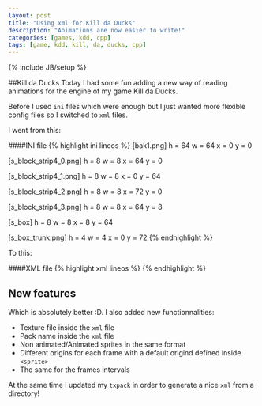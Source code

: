 ```yaml
---
layout: post
title: "Using xml for Kill da Ducks"
description: "Animations are now easier to write!"
categories: [games, kdd, cpp]
tags: [game, kdd, kill, da, ducks, cpp]
---
```

{% include JB/setup %}

##Kill da Ducks
Today I had some fun adding a new way of reading animations for the engine of my game Kill da Ducks.

Before I used `ini` files which were enough but I just wanted more flexible config files so I switched to `xml` files.

I went from this:

####INI file
{% highlight ini lineos %}
[bak1.png]
h = 64
w = 64
x = 0
y = 0

[s_block_strip4_0.png]
h = 8
w = 8
x = 64
y = 0

[s_block_strip4_1.png]
h = 8
w = 8
x = 0
y = 64

[s_block_strip4_2.png]
h = 8
w = 8
x = 72
y = 0

[s_block_strip4_3.png]
h = 8
w = 8
x = 64
y = 8

[s_box]
h = 8
w = 8
x = 8
y = 64

[s_box_trunk.png]
h = 4
w = 4
x = 0
y = 72
{% endhighlight %}

To this:

####XML file
{% highlight xml lineos %}
<animations texture="pack_test.png" key="mini">
    <sprite name="bak1" originx="32.000000" originy="32.000000">
        <frame left="0.000000" top="0.000000" width="64" height="64"/>
    </sprite>
    <sprite name="s_block" originx="4.000000" originy="4.000000">
        <frame left="64.000000" top="0.000000" width="8" height="8"/>
        <frame left="0.000000" top="64.000000" width="8" height="8"/>
        <frame left="72.000000" top="0.000000" width="8" height="8"/>
        <frame left="64.000000" top="8.000000" width="8" height="8"/>
    </sprite>
    <sprite name="s_box" originx="4.000000" originy="4.000000">
        <frame left="8.000000" top="64.000000" width="8" height="8"/>
    </sprite>
    <sprite name="s_box_trunk" originx="2.000000" originy="2.000000">
        <frame left="64.000000" top="40.000000" width="4" height="4"/>
</animations>
{% endhighlight %}

## New features

Which is absolutely better :D. I also added new functionnalities:

* Texture file inside the `xml` file
* Pack name inside the `xml` file
* Non animated/Animated sprites in the same format
* Different origins for each frame with a default origind defined inside `<sprite>`
* The same for the frames intervals

At the same time I updated my `txpack` in order to generate a nice `xml` from a directory!

